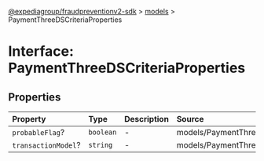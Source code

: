 [@expediagroup/fraudpreventionv2-sdk](../../index.md) > [models](../index.md) > PaymentThreeDSCriteriaProperties

# Interface: PaymentThreeDSCriteriaProperties

## Properties

| Property | Type | Description | Source |
| :------ | :------ | :------ | :------ |
| `probableFlag`? | `boolean` | - | models/PaymentThreeDSCriteria.ts:48 |
| `transactionModel`? | `string` | - | models/PaymentThreeDSCriteria.ts:49 |
